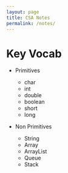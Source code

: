 ```yaml
---
layout: page
title: CSA Notes
permalink: /notes/
---
```


# Key Vocab

* Primitives
  * char
  * int
  * double
  * boolean
  * short
  * long

* Non Primitives
  * String
  * Array
  * ArrayList
  * Queue
  * Stack
